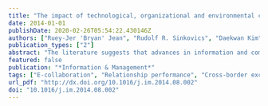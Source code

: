 ```yaml
---
title: "The impact of technological, organizational and environmental characteristics on electronic collaboration and relationship performance in international customer–supplier relationships"
date: 2014-01-01
publishDate: 2020-02-26T05:54:22.430146Z
authors: ["Ruey-Jer 'Bryan' Jean", "Rudolf R. Sinkovics", "Daekwan Kim"]
publication_types: ["2"]
abstract: "The literature suggests that advances in information and communication technologies have been a major driver of the restructuring of multinational enterprises and their cross-border supply chain management. However, the role of information technology usage for collaboration and its antecedents and performance implications in cross-border exchange relationships have not been clearly specified. In response to this claim, this study examines the determinants of electronic collaboration (E-collaboration) and its outcomes for suppliers with regard to their international customers. Drawing on an empirical foundation of 240 Taiwanese-based electronics equipment manufacturers, we test the effects of technological, organizational and environmental dimensions on E-collaboration and its impact on relationship performance in international exchange. The findings on the pertinence of E-collaboration in international customer–supplier relationships are presented and discussed."
featured: false
publication: "*Information & Management*"
tags: ["E-collaboration", "Relationship performance", "Cross-border exchange", "International exchange", "Supplier–customer relationship"]
url_pdf: "http://dx.doi.org/10.1016/j.im.2014.08.002"
doi: "10.1016/j.im.2014.08.002"
---
```


